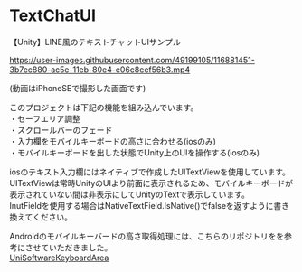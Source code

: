 # TextChatUI
【Unity】LINE風のテキストチャットUIサンプル


https://user-images.githubusercontent.com/49199105/116881451-3b7ec880-ac5e-11eb-80e4-e06c8eef56b3.mp4

(動画はiPhoneSEで撮影した画面です)

このプロジェクトは下記の機能を組み込んでいます。<br>
・セーフエリア調整<br>
・スクロールバーのフェード<br>
・入力欄をモバイルキーボードの高さに合わせる(iosのみ)<br>
・モバイルキーボードを出した状態でUnity上のUIを操作する(iosのみ)<br>

iosのテキスト入力欄にはネイティブで作成したUITextViewを使用しています。<br>
UITextViewは常時UnityのUIより前面に表示されるため、モバイルキーボードが表示されていない間は非表示にしてUnityのTextで表示しています。<br>
InutFieldを使用する場合はNativeTextField.IsNative()でfalseを返すように書き換えてください。<br>

Androidのモバイルキーバードの高さ取得処理には、こちらのリポジトリをを参考にさせていただきました。<br>
<a href="https://github.com/baba-s/UniSoftwareKeyboardArea">UniSoftwareKeyboardArea</a>
